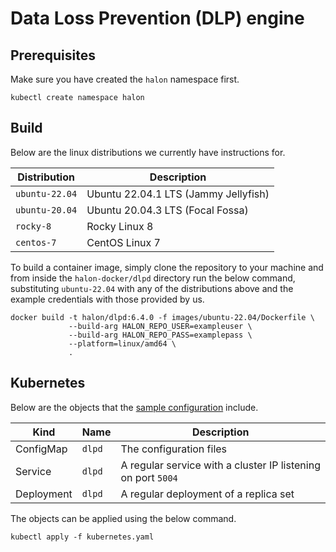 # Data Loss Prevention (DLP) engine

## Prerequisites

Make sure you have created the `halon` namespace first.

```
kubectl create namespace halon
```

## Build

Below are the linux distributions we currently have instructions for.

| Distribution   | Description                          |
| -------------- | -----------------------------------  |
| `ubuntu-22.04` | Ubuntu 22.04.1 LTS (Jammy Jellyfish) |
| `ubuntu-20.04` | Ubuntu 20.04.3 LTS (Focal Fossa)     |
| `rocky-8`      | Rocky Linux 8                        |
| `centos-7`     | CentOS Linux 7                       |

To build a container image, simply clone the repository to your machine and from inside the `halon-docker/dlpd` directory run the below command, substituting `ubuntu-22.04` with any of the distributions above and the example credentials with those provided by us.

```
docker build -t halon/dlpd:6.4.0 -f images/ubuntu-22.04/Dockerfile \
             --build-arg HALON_REPO_USER=exampleuser \
             --build-arg HALON_REPO_PASS=examplepass \
             --platform=linux/amd64 \
             .
```

## Kubernetes

Below are the objects that the [sample configuration](kubernetes.yaml) include.

Kind       | Name   | Description                                                  |
---------- | ------ | ------------------------------------------------------------ |
ConfigMap  | `dlpd` | The configuration files                                      |
Service    | `dlpd` | A regular service with a cluster IP listening on port `5004` |
Deployment | `dlpd` | A regular deployment of a replica set                        |

The objects can be applied using the below command.

```
kubectl apply -f kubernetes.yaml
```
